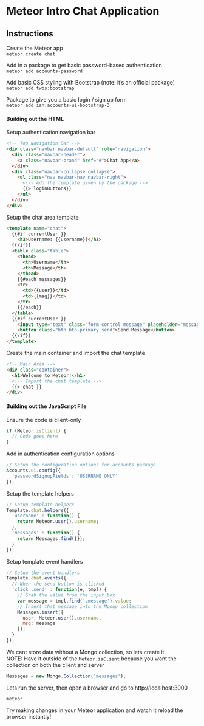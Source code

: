 # Meteor Intro Chat Application

## Instructions

Create the Meteor app  
`meteor create chat`

Add in a package to get basic password-based authentication  
`meteor add accounts-password`

Add basic CSS styling with Bootstrap (note: it’s an official package)  
`meteor add twbs:bootstrap`

Package to give you a basic login / sign up form  
`meteor add ian:accounts-ui-bootstrap-3`

#### Building out the HTML

Setup authentication navigation bar
```html
<!-- Top Navigation Bar -->
<div class="navbar navbar-default" role="navigation">
  <div class="navbar-header">
    <a class="navbar-brand" href="#">Chat App</a>
  </div>
  <div class="navbar-collapse collapse">
    <ul class="nav navbar-nav navbar-right">
      <!-- Add the template given by the package -->
      {{> loginButtons}}
    </ul>
  </div>
</div>
```

Setup the chat area template
```html
<template name="chat">
  {{#if currentUser }}
    <h3>Username: {{username}}</h3>
  {{/if}}
  <table class="table">
    <thead>
      <th>Username</th>
      <th>Message</th>
    </thead>
    {{#each messages}}
    <tr>
      <td>{{user}}</td>
      <td>{{msg}}</td>
    </tr>
    {{/each}}
  </table>
  {{#if currentUser }}
    <input type="text" class="form-control message" placeholder="message" />
    <button class="btn btn-primary send">Send Message</button>
  {{/if}}
</template>
```

Create the main container and import the chat template
```html
<!-- Main Area -->
<div class="container">
  <h1>Welcome to Meteor!</h1>
  <!-- Import the chat template -->
  {{> chat }}
</div>
```

#### Building out the JavaScript File

Ensure the code is client-only
```javascript
if (Meteor.isClient) {
  // Code goes here
}
```

Add in authentication configuration options
```javascript
// Setup the configuration options for accounts package
Accounts.ui.config({
  'passwordSignupFields': 'USERNAME_ONLY'
});
```

Setup the template helpers
```javascript
// Setup template helpers
Template.chat.helpers({
  'username' : function() {
    return Meteor.user().username;
  },
  'messages' : function() {
    return Messages.find({});
  }
});
```

Setup template event handlers
```javascript
// Setup the event handlers
Template.chat.events({
  // When the send button is clicked
  'click .send' : function(e, tmpl) {
    // Grab the value from the input box
    var message = tmpl.find('.message').value;
    // Insert that message into the Mongo collection
    Messages.insert({
      user: Meteor.user().username,
      msg: message
    });
  }
});
```

We cant store data without a Mongo collection, so lets create it  
NOTE: Have it outside of the `Meteor.isClient` because you want the collection on both the client and server  
```javascript
Messages = new Mongo.Collection('messages');
```


Lets run the server, then open a browser and go to http://localhost:3000
```
meteor
```

Try making changes in your Meteor application and watch it reload the browser instantly!
